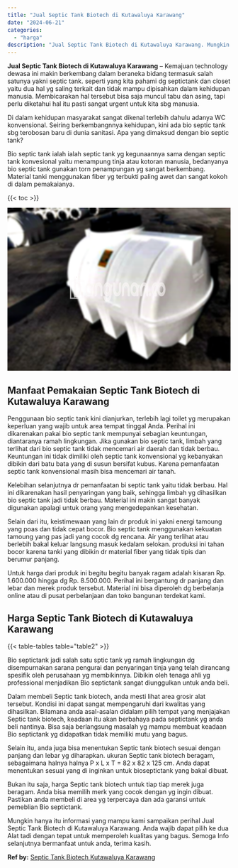 ```yaml
---
title: "Jual Septic Tank Biotech di Kutawaluya Karawang"
date: "2024-06-21"
categories: 
  - "harga"
description: "Jual Septic Tank Biotech di Kutawaluya Karawang. Mungkin hanya itu informasi yang mampu kami sampaikan perihal Jual Septic Tank Biotech di Kutawaluya Karawan..."
---
```


**Jual Septic Tank Biotech di Kutawaluya Karawang** – Kemajuan technology dewasa ini makin berkembang dalam beraneka bidang termasuk salah satunya yakni septic tank. seperti yang kita pahami dg septictank dan closet yaitu dua hal yg saling terkait dan tidak mampu dipisahkan dalam kehidupan manusia. Membicarakan hal tersebut bisa saja muncul tabu dan asing, tapi perlu diketahui hal itu pasti sangat urgent untuk kita sbg manusia.

Di dalam kehidupan masyarakat sangat dikenal terlebih dahulu adanya WC konvensional. Seiring berkembangnnya kehidupan, kini ada bio septic tank sbg terobosan baru di dunia sanitasi. Apa yang dimaksud dengan bio septic tank?

Bio septic tank ialah ialah septic tank yg kegunaannya sama dengan septic tank konvesional yaitu menampung tinja atau kotoran manusia, bedanyanya bio septic tank gunakan torn penampungan yg sangat berkembang. Material tanki menggunakan fiber yg terbukti paling awet dan sangat kokoh di dalam pemakaianya.

{{< toc >}}

![Jual Septic Tank Biotech di Kutawaluya Karawang](/images/jual-bio-septictank-12.png)

## Manfaat Pemakaian Septic Tank Biotech di Kutawaluya Karawang

Penggunaan bio septic tank kini dianjurkan, terlebih lagi toilet yg merupakan keperluan yang wajib untuk area tempat tinggal Anda. Perihal ini dikarenakan pakai bio septic tank mempunyai sebagian keuntungan, diantaranya ramah lingkungan. Jika gunakan bio septic tank, limbah yang terlihat dari bio septic tank tidak mencemari air daerah dan tidak berbau. Keuntungan ini tidak dimiliki oleh septic tank konvensional yg kebanyakan dibikin dari batu bata yang di susun bersifat kubus. Karena pemanfaatan septic tank konvensional masih bisa mencemari air tanah.

Kelebihan selanjutnya dr pemanfaatan bi septic tank yaitu tidak berbau. Hal ini dikarenakan hasil penyaringan yang baik, sehingga limbah yg dihasilkan bio septic tank jadi tidak berbau. Material ini makin sangat banyak digunakan apalagi untuk orang yang mengedepankan kesehatan.

Selain dari itu, keistimewaan yang lain dr produk ini yakni energi tamoung yang poas dan tidak cepat bocor. Bio septic tank menggunakan kekuatan tamoung yang pas jadi yang cocok dg rencana. Air yang terlihat atau berlebih bakal keluar langsung masuk kedalam selokan. produksi ini tahan bocor karena tanki yang dibikin dr material fiber yang tidak tipis dan berumur panjang.

Untuk harga dari produk ini begitu begitu banyak ragam adalah kisaran Rp. 1.600.000 hingga dg Rp. 8.500.000. Perihal ini bergantung dr panjang dan lebar dan merek produk tersebut. Material ini bisa diperoleh dg berbelanja online atau di pusat perbelanjaan dan toko bangunan terdekat kami.

## Harga Septic Tank Biotech di Kutawaluya Karawang

{{< table-tables table="table2" >}}

Bio septictank jadi salah satu sptic tank yg ramah lingkungan dg disempurnakan sarana pengurai dan penyaringan tinja yang telah dirancang spesifik oleh perusahaan yg membikinnya. Dibikin oleh tenaga ahli yg professional menjadikan Bio septictank sangat diunggulkan untuk anda beli.

Dalam membeli Septic tank biotech, anda mesti lihat area grosir alat tersebut. Kondisi ini dapat sangat mempengaruhi dari kwalitas yang dihasilkan. Bilamana anda asal-asalan didalam pilih tempat yang menjajakan Septic tank biotech, keadaan itu akan berbahaya pada septictank yg anda beli nantinya. Bisa saja berlangsung masalah yg mampu membuat keadaan Bio septictank yg didapatkan tidak memiliki mutu yang bagus.

Selain itu, anda juga bisa menentukan Septic tank biotech sesuai dengan panjang dan lebar yg diharapkan. ukuran Septic tank biotech beragam, sebagaimana halnya halnya P x L x T = 82 x 82 x 125 cm. Anda dapat menentukan sesuai yang di inginkan untuk bioseptictank yang bakal dibuat.

Bukan itu saja, harga Septic tank biotech untuk tiap tiap merek juga beragam. Anda bisa memilih merk yang cocok dengan yg ingin dibuat. Pastikan anda membeli di area yg terpercaya dan ada garansi untuk pemeblian Bio septictank.

Mungkin hanya itu informasi yang mampu kami sampaikan perihal Jual Septic Tank Biotech di Kutawaluya Karawang. Anda wajib dapat pilih ke dua Alat tadi dengan tepat untuk memperoleh kualitas yang bagus. Semoga Info selanjutnya bermanfaat untuk anda, terima kasih.

**Ref by:** [Septic Tank Biotech Kutawaluya Karawang](https://id.wikipedia.org/wiki/Septic)
